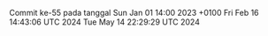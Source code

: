 Commit ke-55 pada tanggal Sun Jan 01 14:00 2023 +0100
Fri Feb 16 14:43:06 UTC 2024
Tue May 14 22:29:29 UTC 2024
